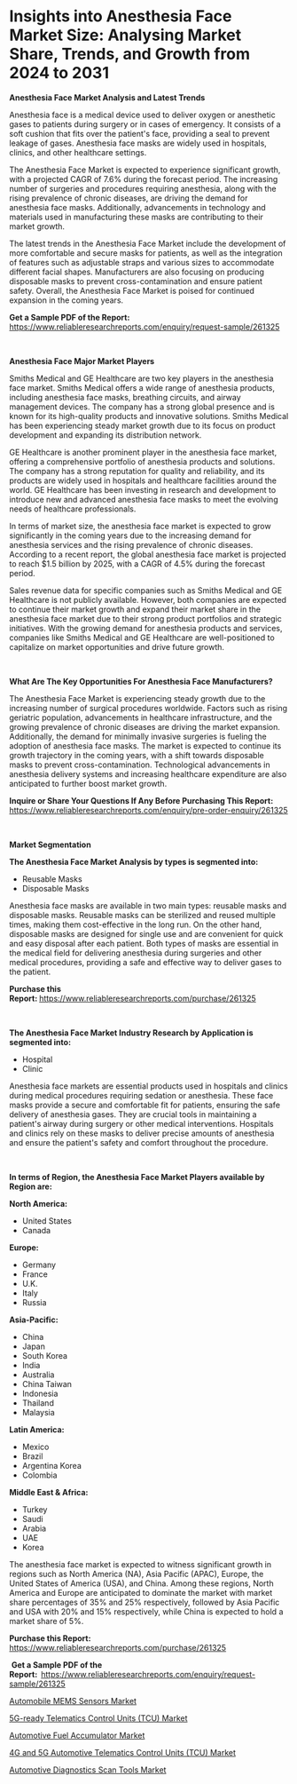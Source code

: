 <p><h1>Insights into Anesthesia Face Market Size: Analysing Market Share, Trends, and Growth from 2024 to 2031</h1></p><p><strong>Anesthesia Face Market Analysis and Latest Trends</strong></p>
<p><p>Anesthesia face is a medical device used to deliver oxygen or anesthetic gases to patients during surgery or in cases of emergency. It consists of a soft cushion that fits over the patient's face, providing a seal to prevent leakage of gases. Anesthesia face masks are widely used in hospitals, clinics, and other healthcare settings.</p><p>The Anesthesia Face Market is expected to experience significant growth, with a projected CAGR of 7.6% during the forecast period. The increasing number of surgeries and procedures requiring anesthesia, along with the rising prevalence of chronic diseases, are driving the demand for anesthesia face masks. Additionally, advancements in technology and materials used in manufacturing these masks are contributing to their market growth.</p><p>The latest trends in the Anesthesia Face Market include the development of more comfortable and secure masks for patients, as well as the integration of features such as adjustable straps and various sizes to accommodate different facial shapes. Manufacturers are also focusing on producing disposable masks to prevent cross-contamination and ensure patient safety. Overall, the Anesthesia Face Market is poised for continued expansion in the coming years.</p></p>
<p><strong>Get a Sample PDF of the Report:&nbsp;</strong> <a href="https://www.reliableresearchreports.com/enquiry/request-sample/261325">https://www.reliableresearchreports.com/enquiry/request-sample/261325</a></p>
<p>&nbsp;</p>
<p><strong>Anesthesia Face Major Market Players</strong></p>
<p><p>Smiths Medical and GE Healthcare are two key players in the anesthesia face market. Smiths Medical offers a wide range of anesthesia products, including anesthesia face masks, breathing circuits, and airway management devices. The company has a strong global presence and is known for its high-quality products and innovative solutions. Smiths Medical has been experiencing steady market growth due to its focus on product development and expanding its distribution network.</p><p>GE Healthcare is another prominent player in the anesthesia face market, offering a comprehensive portfolio of anesthesia products and solutions. The company has a strong reputation for quality and reliability, and its products are widely used in hospitals and healthcare facilities around the world. GE Healthcare has been investing in research and development to introduce new and advanced anesthesia face masks to meet the evolving needs of healthcare professionals.</p><p>In terms of market size, the anesthesia face market is expected to grow significantly in the coming years due to the increasing demand for anesthesia services and the rising prevalence of chronic diseases. According to a recent report, the global anesthesia face market is projected to reach $1.5 billion by 2025, with a CAGR of 4.5% during the forecast period.</p><p>Sales revenue data for specific companies such as Smiths Medical and GE Healthcare is not publicly available. However, both companies are expected to continue their market growth and expand their market share in the anesthesia face market due to their strong product portfolios and strategic initiatives. With the growing demand for anesthesia products and services, companies like Smiths Medical and GE Healthcare are well-positioned to capitalize on market opportunities and drive future growth.</p></p>
<p>&nbsp;</p>
<p><strong>What Are The Key Opportunities For Anesthesia Face Manufacturers?</strong></p>
<p><p>The Anesthesia Face Market is experiencing steady growth due to the increasing number of surgical procedures worldwide. Factors such as rising geriatric population, advancements in healthcare infrastructure, and the growing prevalence of chronic diseases are driving the market expansion. Additionally, the demand for minimally invasive surgeries is fueling the adoption of anesthesia face masks. The market is expected to continue its growth trajectory in the coming years, with a shift towards disposable masks to prevent cross-contamination. Technological advancements in anesthesia delivery systems and increasing healthcare expenditure are also anticipated to further boost market growth.</p></p>
<p><strong>Inquire or Share Your Questions If Any Before Purchasing This Report:</strong> <a href="https://www.reliableresearchreports.com/enquiry/pre-order-enquiry/261325">https://www.reliableresearchreports.com/enquiry/pre-order-enquiry/261325</a></p>
<p>&nbsp;</p>
<p><strong>Market Segmentation</strong></p>
<p><strong>The Anesthesia Face Market Analysis by types is segmented into:</strong></p>
<p><ul><li>Reusable Masks</li><li>Disposable Masks</li></ul></p>
<p><p>Anesthesia face masks are available in two main types: reusable masks and disposable masks. Reusable masks can be sterilized and reused multiple times, making them cost-effective in the long run. On the other hand, disposable masks are designed for single use and are convenient for quick and easy disposal after each patient. Both types of masks are essential in the medical field for delivering anesthesia during surgeries and other medical procedures, providing a safe and effective way to deliver gases to the patient.</p></p>
<p><strong>Purchase this Report:&nbsp;</strong><a href="https://www.reliableresearchreports.com/purchase/261325">https://www.reliableresearchreports.com/purchase/261325</a></p>
<p>&nbsp;</p>
<p><strong>The Anesthesia Face Market Industry Research by Application is segmented into:</strong></p>
<p><ul><li>Hospital</li><li>Clinic</li></ul></p>
<p><p>Anesthesia face markets are essential products used in hospitals and clinics during medical procedures requiring sedation or anesthesia. These face masks provide a secure and comfortable fit for patients, ensuring the safe delivery of anesthesia gases. They are crucial tools in maintaining a patient's airway during surgery or other medical interventions. Hospitals and clinics rely on these masks to deliver precise amounts of anesthesia and ensure the patient's safety and comfort throughout the procedure.</p></p>
<p>&nbsp;</p>
<p><strong>In terms of Region, the Anesthesia Face Market Players available by Region are:</strong></p>
<p>
    <p> <strong> North America: </strong>
        <ul>
            <li>United States</li>
            <li>Canada</li>
        </ul>
        </p> 
    <p> <strong> Europe: </strong>
        <ul>
            <li>Germany</li>
            <li>France</li>
            <li>U.K.</li>
            <li>Italy</li>
            <li>Russia</li>
        </ul>
        </p> 
    <p> <strong> Asia-Pacific: </strong>
        <ul>
            <li>China</li>
            <li>Japan</li>
            <li>South Korea</li>
            <li>India</li>
            <li>Australia</li>
            <li>China Taiwan</li>
            <li>Indonesia</li>
            <li>Thailand</li>
            <li>Malaysia</li>
        </ul>
        </p> 
    <p> <strong> Latin America: </strong>
        <ul>
            <li>Mexico</li>
            <li>Brazil</li>
            <li>Argentina Korea</li>
            <li>Colombia</li>
        </ul>
        </p> 
    <p> <strong> Middle East & Africa: </strong>
        <ul>
            <li>Turkey</li>
            <li>Saudi</li>
            <li>Arabia</li>
            <li>UAE</li>
            <li>Korea</li>
        </ul>
    </p>
    </p>
<p><p>The anesthesia face market is expected to witness significant growth in regions such as North America (NA), Asia Pacific (APAC), Europe, the United States of America (USA), and China. Among these regions, North America and Europe are anticipated to dominate the market with market share percentages of 35% and 25% respectively, followed by Asia Pacific and USA with 20% and 15% respectively, while China is expected to hold a market share of 5%.</p></p>
<p><strong>Purchase this Report: </strong><a href="https://www.reliableresearchreports.com/purchase/261325">https://www.reliableresearchreports.com/purchase/261325</a></p>
<p>&nbsp;<strong>Get a Sample PDF of the Report:&nbsp;&nbsp;</strong><a href="https://www.reliableresearchreports.com/enquiry/request-sample/261325">https://www.reliableresearchreports.com/enquiry/request-sample/261325</a></p>
<p><strong></strong></p>
<p><p><a href="https://gamy-alyssum-396.notion.site/Automobile-MEMS-Sensors-Market-Size-2024-2031-Global-Industrial-Analysis-Key-Geographical-Regions-4418b010e0ab407ead596c37aa6c197d">Automobile MEMS Sensors Market</a></p><p><a href="https://view.publitas.com/reportprime-1/5g-ready-telematics-control-units-tcu-market-insights-market-players-and-forecast-till-2031/">5G-ready Telematics Control Units (TCU) Market</a></p><p><a href="https://natural-crush-b99.notion.site/Automotive-Fuel-Accumulator-Market-Analysis-and-Market-Size-Global-Industry-Overview-Market-Segmen-d24d3fa3a22848178b7053a9e192d0a1">Automotive Fuel Accumulator Market</a></p><p><a href="https://view.publitas.com/reportprime-1/4g-and-5g-automotive-telematics-control-units-tcu-market-size-evaluating-its-market-trends-growth-and-projections-2024-2031/">4G and 5G Automotive Telematics Control Units (TCU) Market</a></p><p><a href="https://boundless-drawbridge-702.notion.site/Automotive-Diagnostics-Scan-Tools-Market-Size-Growth-Outlook-from-2024-to-2031-projecting-at-Marke-d6b8cf1fac22457bac0c487dfd447e24">Automotive Diagnostics Scan Tools Market</a></p></p>
